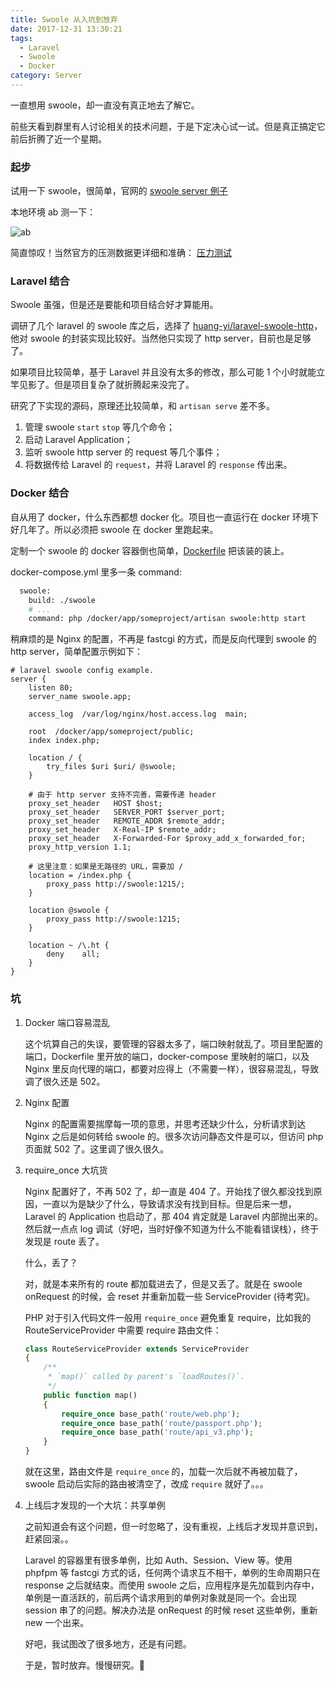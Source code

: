 ```yaml
---
title: Swoole 从入坑到放弃
date: 2017-12-31 13:30:21
tags:
  - Laravel
  - Swoole
  - Docker
category: Server
---
```


一直想用 swoole，却一直没有真正地去了解它。

前些天看到群里有人讨论相关的技术问题，于是下定决心试一试。但是真正搞定它前后折腾了近一个星期。

<!-- more -->

### 起步

试用一下 swoole，很简单，官网的 [swoole server 例子](https://wiki.swoole.com/wiki/page/p-server.html)

本地环境 ab 测一下：

![ab](https://pico.oss-cn-hangzhou.aliyuncs.com/blog/2mq13.jpg)

简直惊叹！当然官方的压测数据更详细和准确： [压力测试](https://wiki.swoole.com/wiki/page/62.html)

### Laravel 结合

Swoole 虽强，但是还是要能和项目结合好才算能用。

调研了几个 laravel 的 swoole 库之后，选择了 [huang-yi/laravel-swoole-http](https://github.com/huang-yi/laravel-swoole-http)，他对 swoole 的封装实现比较好。当然他只实现了 http server，目前也是足够了。

如果项目比较简单，基于 Laravel 并且没有太多的修改，那么可能 1 个小时就能立竿见影了。但是项目复杂了就折腾起来没完了。

研究了下实现的源码，原理还比较简单，和 `artisan serve` 差不多。

1. 管理 swoole `start` `stop` 等几个命令；
2. 启动 Laravel Application；
3. 监听 swoole http server 的 request 等几个事件；
4. 将数据传给 Laravel 的 `request`，并将 Laravel 的 `response` 传出来。

### Docker 结合

自从用了 docker，什么东西都想 docker 化。项目也一直运行在 docker 环境下好几年了。所以必须把 swoole 在 docker 里跑起来。

定制一个 swoole 的 docker 容器倒也简单，[Dockerfile](https://github.com/ruogoo/docker-env/blob/develop/swoole/Dockerfile)
把该装的装上。

docker-compose.yml 里多一条 command:

```dockerfile
  swoole:
    build: ./swoole
    # ...
    command: php /docker/app/someproject/artisan swoole:http start
```

稍麻烦的是 Nginx 的配置，不再是 fastcgi 的方式，而是反向代理到 swoole 的 http server，简单配置示例如下：

```
# laravel swoole config example.
server {
    listen 80;
    server_name swoole.app;

    access_log  /var/log/nginx/host.access.log  main;

    root  /docker/app/someproject/public;
    index index.php;

    location / {
        try_files $uri $uri/ @swoole;
    }

    # 由于 http server 支持不完善，需要传递 header
    proxy_set_header   HOST $host;
    proxy_set_header   SERVER_PORT $server_port;
    proxy_set_header   REMOTE_ADDR $remote_addr;
    proxy_set_header   X-Real-IP $remote_addr;
    proxy_set_header   X-Forwarded-For $proxy_add_x_forwarded_for;
    proxy_http_version 1.1;

    # 这里注意：如果是无路径的 URL，需要加 / 
    location = /index.php {
        proxy_pass http://swoole:1215/;
    }

    location @swoole {
        proxy_pass http://swoole:1215;
    }

    location ~ /\.ht {
        deny    all;
    }
}
```

### 坑

1. Docker 端口容易混乱

    这个坑算自己的失误，要管理的容器太多了，端口映射就乱了。项目里配置的端口，Dockerfile 里开放的端口，docker-compose 里映射的端口，以及 Nginx 里反向代理的端口，都要对应得上（不需要一样），很容易混乱，导致调了很久还是 502。

2. Nginx 配置

    Nginx 的配置需要揣摩每一项的意思，并思考还缺少什么，分析请求到达 Nginx 之后是如何转给 swoole 的。很多次访问静态文件是可以，但访问 php 页面就 502 了。这里调了很久很久。

3. require_once 大坑货

    Nginx 配置好了，不再 502 了，却一直是 404 了。开始找了很久都没找到原因，一直以为是缺少了什么，导致请求没有找到目标。但是后来一想，Laravel 的 Application 也启动了，那 404 肯定就是 Laravel 内部抛出来的。然后就一点点 log 调试（好吧，当时好像不知道为什么不能看错误栈），终于发现是 route 丢了。

    什么，丢了？

    对，就是本来所有的 route 都加载进去了，但是又丢了。就是在 swoole onRequest 的时候，会 reset 并重新加载一些 ServiceProvider (待考究)。

    PHP 对于引入代码文件一般用 `require_once` 避免重复 require，比如我的 RouteServiceProvider 中需要 require 路由文件：

    ```php
    class RouteServiceProvider extends ServiceProvider
    {
        /**
         * `map()` called by parent's `loadRoutes()`.
         */
        public function map()
        {
            require_once base_path('route/web.php');
            require_once base_path('route/passport.php');
            require_once base_path('route/api_v3.php');
        }
    }
    ```
    
    就在这里，路由文件是 `require_once` 的，加载一次后就不再被加载了，swoole 启动后实际的路由被清空了，改成 `require` 就好了。。。

4. 上线后才发现的一个大坑：共享单例

    之前知道会有这个问题，但一时忽略了，没有重视，上线后才发现并意识到，赶紧回滚。。

    Laravel 的容器里有很多单例，比如 Auth、Session、View 等。使用 phpfpm 等 fastcgi 方式的话，任何两个请求互不相干，单例的生命周期只在response 之后就结束。而使用 swoole 之后，应用程序是先加载到内存中，单例是一直活跃的，前后两个请求用到的单例对象就是同一个。会出现 session 串了的问题。解决办法是 onRequest 的时候 reset 这些单例，重新 new 一个出来。

    好吧，我试图改了很多地方，还是有问题。

    于是，暂时放弃。慢慢研究。🤪
